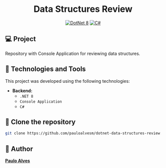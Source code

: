 <h1 align="center">Data Structures Review</h1>

<p align="center">
  <a href="https://learn.microsoft.com/pt-br/dotnet/"><img alt="DotNet 8" src="https://img.shields.io/badge/.NET-5C2D91?logo=.net&logoColor=white&style=for-the-badge" /></a>
  <a href="https://learn.microsoft.com/pt-br/dotnet/csharp/programming-guide/"><img alt="C#" src="https://img.shields.io/badge/C%23-239120?logo=c-sharp&logoColor=white&style=for-the-badge" /></a>
</p>

## 💻 Project

Repository with Console Application for reviewing data structures.

## 🚀 Technologies and Tools

This project was developed using the following technologies:

- **Backend:**  
  - `.NET 8`
  - `Console Application`
  - `C#`
  
## 💾 Clone the repository

```bash
git clone https://github.com/pauloalvesm/dotnet-data-structures-review.git
```

## 👤 Author

**[Paulo Alves](https://github.com/pauloalvesm)**
